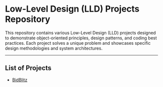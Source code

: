 # Low-Level Design (LLD) Projects Repository

This repository contains various Low-Level Design (LLD) projects designed to demonstrate object-oriented principles, design patterns, and coding best practices. Each project solves a unique problem and showcases specific design methodologies and system architectures.

---

## List of Projects

-   [BidBlitz](https://github.com/Ahamed30/LLD/tree/master/bidblitz)
